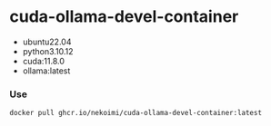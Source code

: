 # cuda-ollama-devel-container

- ubuntu22.04
- python3.10.12
- cuda:11.8.0
- ollama:latest


### Use

```shell
docker pull ghcr.io/nekoimi/cuda-ollama-devel-container:latest
```
